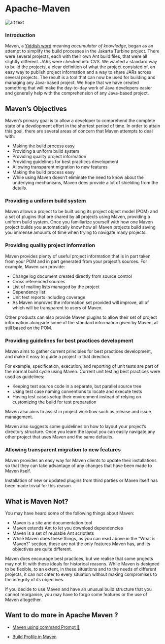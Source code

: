 # Apache-Maven

![alt text](https://upload.wikimedia.org/wikipedia/commons/thumb/0/0b/Maven_logo.svg/1280px-Maven_logo.svg.png)
### Introduction

Maven, a [Yiddish word](https://en.wikipedia.org/wiki/Maven) meaning *accumulator of knowledge*, 
began as an attempt to simplify the build processes in the Jakarta Turbine project.
There were several projects, each with their own Ant build files, that were all slightly different. 
JARs were checked into CVS. We wanted a standard way to build the projects, a clear definition of what the project consisted of,
an easy way to publish project information and a way to share JARs across several projects.
The result is a tool that can now be used for building and managing any Java-based project.
We hope that we have created something that will make the day-to-day work of Java developers easier and generally help with the 
comprehension of any Java-based project.

## Maven’s Objectives
Maven’s primary goal is to allow a developer to comprehend the complete state of a development effort in the shortest period of time. 
In order to attain this goal, there are several areas of concern that Maven attempts to deal with:

* Making the build process easy
* Providing a uniform build system
* Providing quality project information
* Providing guidelines for best practices development
* Allowing transparent migration to new features
* Making the build process easy
* While using Maven doesn’t eliminate the need to know about the underlying mechanisms,
Maven does provide a lot of shielding from the details.

### Providing a uniform build system
Maven allows a project to be built using its project object model (POM) and a set of plugins that are shared by all projects using Maven, 
providing a uniform build system.
Once you familiarize yourself with how one Maven project builds you automatically know how all Maven projects build saving you 
immense amounts of time when trying to navigate many projects.

### Providing quality project information
Maven provides plenty of useful project information that is in part taken from your POM and
in part generated from your project’s sources. For example, Maven can provide:

* Change log document created directly from source control
* Cross referenced sources
* List of mailing lists managed by the project
* Dependency list
* Unit test reports including coverage
* As Maven improves the information set provided will improve, all of which will be transparent to users of Maven.

Other products can also provide Maven plugins to allow their set of project information alongside some of the standard information given by Maven, all still based on the POM.

### Providing guidelines for best practices development
Maven aims to gather current principles for best practices development, and make it easy to guide a project in that direction.

For example, specification, execution, and reporting of unit tests are part of the normal build cycle using Maven.
Current unit testing best practices were used as guidelines:

* Keeping test source code in a separate, but parallel source tree
* Using test case naming conventions to locate and execute tests
* Having test cases setup their environment instead of relying on customizing the build for test preparation

Maven also aims to assist in project workflow such as release and issue management.

Maven also suggests some guidelines on how to layout your project’s directory structure.
Once you learn the layout you can easily navigate any other project that uses Maven and the same defaults.

### Allowing transparent migration to new features
Maven provides an easy way for Maven clients to update their installations so that they can take advantage of any changes that have been made to Maven itself.

Installation of new or updated plugins from third parties or Maven itself has been made trivial for this reason.

## What is Maven Not?
You may have heard some of the following things about Maven:

* Maven is a site and documentation tool
* Maven extends Ant to let you download dependencies
* Maven is a set of reusable Ant scriptlets
* While Maven does these things, as you can read above in the “What is Maven?” section, these are not the only features Maven has, and 
its objectives are quite different.

Maven does encourage best practices, but we realise that some projects may not fit with these ideals for historical reasons. 
While Maven is designed to be flexible, to an extent, in these situations and to the needs of different projects,
it can not cater to every situation without making compromises to the integrity of its objectives.

If you decide to use Maven and have an unusual build structure that you cannot reorganise, you may have to forgo some features or
the use of Maven altogether.


##  Want to do more in Apache Maven ? 

+ [Maven using command Prompt 🤩](https://github.com/sumyak/Apache-Maven/tree/master/cmd)

+ [Build Profile in Maven](https://github.com/sumyak/Apache-Maven/tree/master/Build%20Profile)
